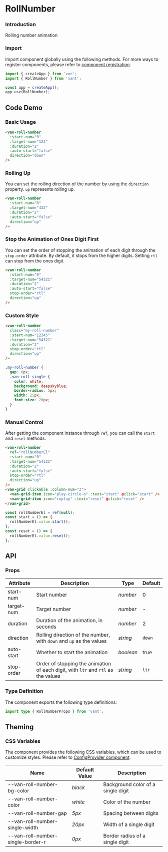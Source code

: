 # RollNumber

### Introduction

Rolling number animation

### Import

Import component globally using the following methods. For more ways to register components, please refer to [component registration](#/en-US/advanced-usage#component-registration).

```js
import { createApp } from 'vue';
import { RollNumber } from 'vant';

const app = createApp();
app.use(RollNumber);
```

## Code Demo

### Basic Usage

```html
<van-roll-number
  :start-num="0"
  :target-num="123"
  :duration="2"
  :auto-start="false"
  direction="down"
/>
```

### Rolling Up

You can set the rolling direction of the number by using the `direction` property. `up` represents rolling up.

```html
<van-roll-number
  :start-num="0"
  :target-num="432"
  :duration="2"
  :auto-start="false"
  direction="up"
/>
```

### Stop the Animation of Ones Digit First

You can set the order of stopping the animation of each digit through the `stop-order` attribute. By default, it stops from the higher digits. Setting `rtl` can stop from the ones digit.

```html
<van-roll-number
  :start-num="0"
  :target-num="54321"
  :duration="2"
  :auto-start="false"
  stop-order="rtl"
  direction="up"
/>
```

### Custom Style

```html
<van-roll-number
  class="my-roll-number"
  :start-num="12345"
  :target-num="54321"
  :duration="2"
  stop-order="rtl"
  direction="up"
/>
```

```css
.my-roll-number {
  gap: 6px;
  .van-roll-single {
    color: white;
    background: deepskyblue;
    border-radius: 5px;
    width: 25px;
    font-size: 20px;
  }
}
```

### Manual Control

After getting the component instance through `ref`, you can call the `start` and `reset` methods.

```html
<van-roll-number
  ref="rollNumberEl"
  :start-num="0"
  :target-num="54321"
  :duration="2"
  :auto-start="false"
  stop-order="rtl"
  direction="up"
/>
<van-grid clickable :column-num="3">
  <van-grid-item icon="play-circle-o" :text="start" @click="start" />
  <van-grid-item icon="replay" :text="reset" @click="reset" />
</van-grid>
```

```javascript
const rollNumberEl = ref(null);
const start = () => {
  rollNumberEl.value.start();
};
const reset = () => {
  rollNumberEl.value.reset();
};
```

## API

### Props

| Attribute | Description | Type | Default |
| --- | --- | --- | --- |
| start-num | Start number | _number_ | 0 |
| target-num | Target number | _number_ | - |
| duration | Duration of the animation, in seconds | _number_ | 2 |
| direction | Rolling direction of the number, with `down` and `up` as the values | _string_ | `down` |
| auto-start | Whether to start the animation | _boolean_ | true |
| stop-order | Order of stopping the animation of each digit, with `ltr` and `rtl` as the values | _string_ | `ltr` |

### Type Definition

The component exports the following type definitions:

```ts
import type { RollNumberProps } from 'vant';
```

## Theming

### CSS Variables

The component provides the following CSS variables, which can be used to customize styles. Please refer to [ConfigProvider component](#/en-US/config-provider).

| Name | Default Value | Description |
| --- | --- | --- |
| --van-roll-number-bg-color | _black_ | Background color of a single digit |
| --van-roll-number-color | _white_ | Color of the number |
| --van-roll-number-gap | _5px_ | Spacing between digits |
| --van-roll-number-single-width | _20px_ | Width of a single digit |
| --van-roll-number-single-border-r | _0px_ | Border radius of a single digit |
